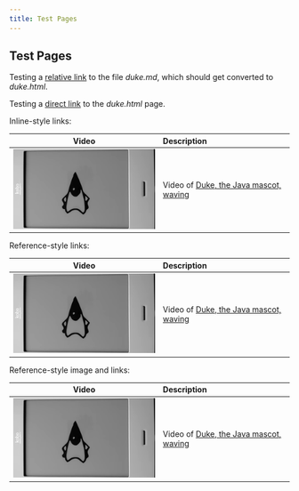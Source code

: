 ```yaml
---
title: Test Pages
---
```

## Test Pages

Testing a [relative link](duke.md) to the file *duke.md*, which should get converted to *duke.html*.

Testing a [direct link](duke.html) to the *duke.html* page.

Inline-style links:

| Video | Description |
|:-----:|:------------|
| [![Duke Waving](images/duke-2019-03-22-180.png)](duke.md) | Video of [Duke, the Java mascot, waving](duke.md) |

Reference-style links:

| Video | Description |
|:-----:|:------------|
| [![Duke Waving](images/duke-2019-03-22-180.png)][1] | Video of [Duke, the Java mascot, waving][2] |

Reference-style image and links:

| Video | Description |
|:-----:|:------------|
| [![Duke Waving][waving]][1] | Video of [Duke, the Java mascot, waving][2] |

[1]: duke.md
[2]: duke.md
[waving]: images/duke-2019-03-22-180.png
